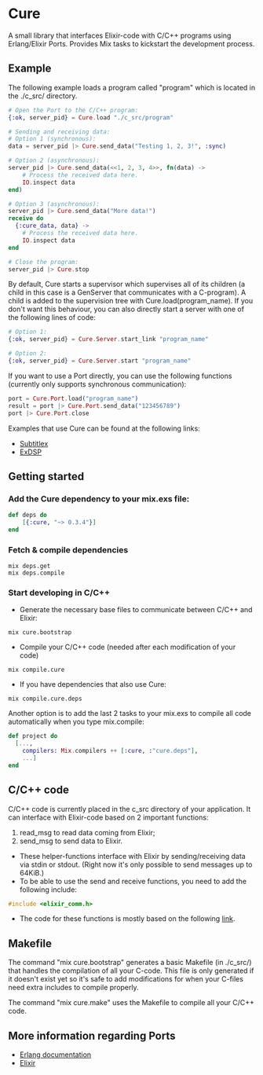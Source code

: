 # Cure

A small library that interfaces Elixir-code with C/C++ programs using Erlang/Elixir Ports. Provides Mix tasks to kickstart the development process.

## Example

The following example loads a program called "program" which is located in the ./c_src/ directory.

```elixir
# Open the Port to the C/C++ program:
{:ok, server_pid} = Cure.load "./c_src/program" 

# Sending and receiving data:
# Option 1 (synchronous):
data = server_pid |> Cure.send_data("Testing 1, 2, 3!", :sync)

# Option 2 (asynchronous):
server_pid |> Cure.send_data(<<1, 2, 3, 4>>, fn(data) ->
    # Process the received data here.
    IO.inspect data
end)

# Option 3 (asynchronous):
server_pid |> Cure.send_data("More data!")
receive do
  {:cure_data, data} ->
    # Process the received data here.
    IO.inspect data
end

# Close the program:
server_pid |> Cure.stop
```

By default, Cure starts a supervisor which supervises all of its children (a child in this case is a GenServer that communicates with a C-program). A child is added to the supervision tree with Cure.load(program_name). If you don't want this behaviour, you can also directly start a server with one of the following lines of code:

```elixir
# Option 1:
{:ok, server_pid} = Cure.Server.start_link "program_name"

# Option 2:
{:ok, server_pid} = Cure.Server.start "program_name"
```

If you want to use a Port directly, you can use the following functions
(currently only supports synchronous communication):

```elixir
port = Cure.Port.load("program_name")
result = port |> Cure.Port.send_data("123456789")
port |> Cure.Port.close
```

Examples that use Cure can be found at the following links:

- [Subtitlex](https://github.com/Primordus/Subtitlex)
- [ExDSP](https://github.com/Primordus/ExDSP)

## Getting started

### Add the Cure dependency to your mix.exs file:
```elixir
def deps do
	[{:cure, "~> 0.3.4"}]
end
```
### Fetch & compile dependencies
```
mix deps.get
mix deps.compile
```

### Start developing in C/C++

- Generate the necessary base files to communicate between C/C++ and Elixir:
```
mix cure.bootstrap
```

- Compile your C/C++ code (needed after each modification of your code)
```
mix compile.cure
```

- If you have dependencies that also use Cure:
```
mix compile.cure.deps
```

Another option is to add the last 2 tasks to your mix.exs to compile all code
automatically when you type mix.compile:

```elixir
def project do
  [...,
    compilers: Mix.compilers ++ [:cure, :"cure.deps"],
    ...]
end
```

## C/C++ code

C/C++ code is currently placed in the c_src directory of your application.
It can interface with Elixir-code based on 2 important functions:

1. read_msg to read data coming from Elixir;
2. send_msg to send data to Elixir.

- These helper-functions interface with Elixir by sending/receiving data via stdin or stdout. (Right now it's only possible to send messages up to 64KiB.)
- To be able to use the send and receive functions, you need to add the following include:
```C
#include <elixir_comm.h>
```

- The code for these functions is mostly based on the following [link](http://www.erlang.org/doc/tutorial/c_port.html#id57564).

## Makefile

The command "mix cure.bootstrap" generates a basic Makefile (in ./c_src/) that handles the compilation of all your C-code. This file is only generated if it doesn't exist yet so it's safe to add modifications for when your C-files need extra includes to compile properly.

The command "mix cure.make" uses the Makefile to compile all your C/C++ code.

## More information regarding Ports

- [Erlang documentation](http://www.erlang.org/doc/tutorial/c_port.html)
- [Elixir](http://elixir-lang.org/docs/stable/elixir/Port.html)
